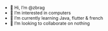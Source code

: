 - 👋 Hi, I’m @zbrag
- 👀 I’m interested in computers
- 🌱 I’m currently learning Java, flutter & french
- 💞️ I’m looking to collaborate on nothing

<!---
zbrag/zbrag is a ✨ special ✨ repository because its `README.md` (this file) appears on your GitHub profile.
You can click the Preview link to take a look at your changes.
--->

